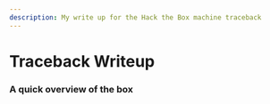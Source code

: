 ```yaml
---
description: My write up for the Hack the Box machine traceback
---
```


# Traceback Writeup

### A quick overview of the box



